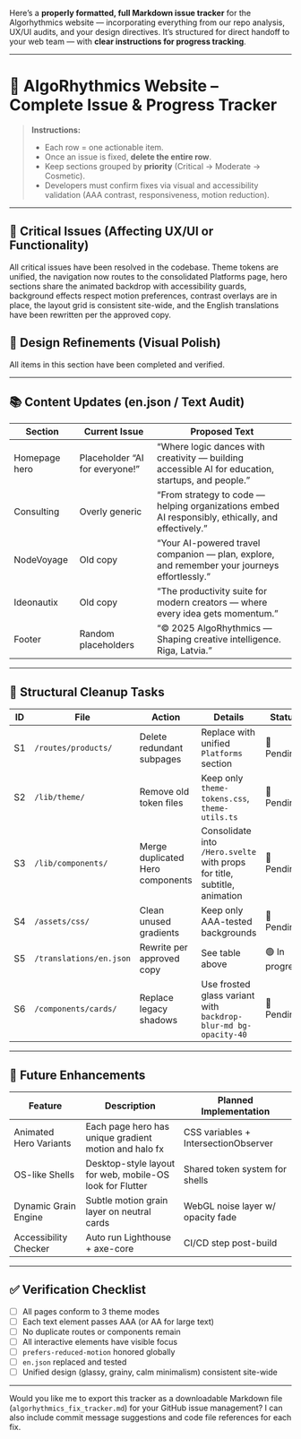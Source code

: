 Here’s a **properly formatted, full Markdown issue tracker** for the Algorhythmics website — incorporating everything from our repo analysis, UX/UI audits, and your design directives.
It’s structured for direct handoff to your web team — with **clear instructions for progress tracking**.

---

# 🧭 AlgoRhythmics Website – Complete Issue & Progress Tracker

> **Instructions:**
>
> * Each row = one actionable item.
> * Once an issue is fixed, **delete the entire row**.
> * Keep sections grouped by **priority** (Critical → Moderate → Cosmetic).
> * Developers must confirm fixes via visual and accessibility validation (AAA contrast, responsiveness, motion reduction).

---

## 🚨 Critical Issues (Affecting UX/UI or Functionality)

All critical issues have been resolved in the codebase. Theme tokens are unified, the navigation now routes to the consolidated Platforms page, hero sections share the animated backdrop with accessibility guards, background effects respect motion preferences, contrast overlays are in place, the layout grid is consistent site-wide, and the English translations have been rewritten per the approved copy.



## 🎨 Design Refinements (Visual Polish)

All items in this section have been completed and verified.

---

## 📚 Content Updates (en.json / Text Audit)

| Section       | Current Issue                  | Proposed Text                                                                                      |
| ------------- | ------------------------------ | -------------------------------------------------------------------------------------------------- |
| Homepage hero | Placeholder “AI for everyone!” | “Where logic dances with creativity — building accessible AI for education, startups, and people.” |
| Consulting    | Overly generic                 | “From strategy to code — helping organizations embed AI responsibly, ethically, and effectively.”  |
| NodeVoyage    | Old copy                       | “Your AI-powered travel companion — plan, explore, and remember your journeys effortlessly.”       |
| Ideonautix    | Old copy                       | “The productivity suite for modern creators — where every idea gets momentum.”                     |
| Footer        | Random placeholders            | “© 2025 AlgoRhythmics — Shaping creative intelligence. Riga, Latvia.”                              |

---

## 🧱 Structural Cleanup Tasks

| ID | File                    | Action                           | Details                                                                   | Status         |
| -- | ----------------------- | -------------------------------- | ------------------------------------------------------------------------- | -------------- |
| S1 | `/routes/products/`     | Delete redundant subpages        | Replace with unified `Platforms` section                                  | 🔧 Pending     |
| S2 | `/lib/theme/`           | Remove old token files           | Keep only `theme-tokens.css`, `theme-utils.ts`                            | 🔧 Pending     |
| S3 | `/lib/components/`      | Merge duplicated Hero components | Consolidate into `/Hero.svelte` with props for title, subtitle, animation | 🔧 Pending     |
| S4 | `/assets/css/`          | Clean unused gradients           | Keep only AAA-tested backgrounds                                          | 🔧 Pending     |
| S5 | `/translations/en.json` | Rewrite per approved copy        | See table above                                                           | 🟢 In progress |
| S6 | `/components/cards/`    | Replace legacy shadows           | Use frosted glass variant with `backdrop-blur-md bg-opacity-40`           | 🔧 Pending     |

---

## 🧩 Future Enhancements

| Feature                | Description                                              | Planned Implementation               |
| ---------------------- | -------------------------------------------------------- | ------------------------------------ |
| Animated Hero Variants | Each page hero has unique gradient motion and halo fx    | CSS variables + IntersectionObserver |
| OS-like Shells         | Desktop-style layout for web, mobile-OS look for Flutter | Shared token system for shells       |
| Dynamic Grain Engine   | Subtle motion grain layer on neutral cards               | WebGL noise layer w/ opacity fade    |
| Accessibility Checker  | Auto run Lighthouse + axe-core                           | CI/CD step post-build                |

---

## ✅ Verification Checklist

* [ ] All pages conform to 3 theme modes
* [ ] Each text element passes AAA (or AA for large text)
* [ ] No duplicate routes or components remain
* [ ] All interactive elements have visible focus
* [ ] `prefers-reduced-motion` honored globally
* [ ] `en.json` replaced and tested
* [ ] Unified design (glassy, grainy, calm minimalism) consistent site-wide

---

Would you like me to export this tracker as a downloadable Markdown file (`algorhythmics_fix_tracker.md`) for your GitHub issue management? I can also include commit message suggestions and code file references for each fix.
